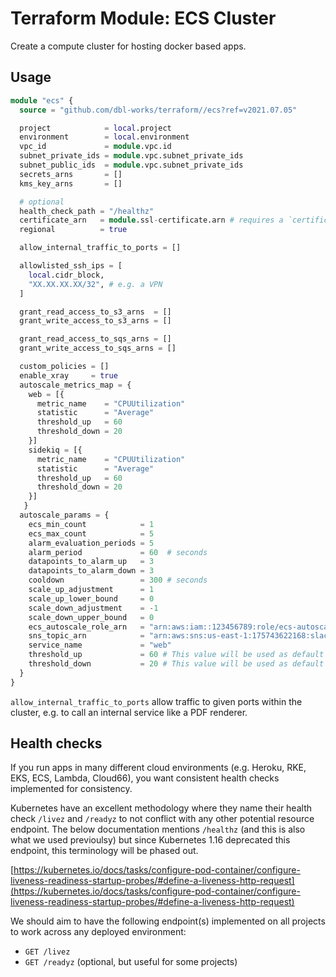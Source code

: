 # Terraform Module: ECS Cluster

Create a compute cluster for hosting docker based apps.



## Usage

```terraform
module "ecs" {
  source = "github.com/dbl-works/terraform//ecs?ref=v2021.07.05"

  project            = local.project
  environment        = local.environment
  vpc_id             = module.vpc.id
  subnet_private_ids = module.vpc.subnet_private_ids
  subnet_public_ids  = module.vpc.subnet_private_ids
  secrets_arns       = []
  kms_key_arns       = []

  # optional
  health_check_path = "/healthz"
  certificate_arn   = module.ssl-certificate.arn # requires a `certificate` module to be created separately
  regional          = true

  allow_internal_traffic_to_ports = []

  allowlisted_ssh_ips = [
    local.cidr_block,
    "XX.XX.XX.XX/32", # e.g. a VPN
  ]

  grant_read_access_to_s3_arns  = []
  grant_write_access_to_s3_arns = []

  grant_read_access_to_sqs_arns = []
  grant_write_access_to_sqs_arns = []

  custom_policies = []
  enable_xray     = true
  autoscale_metrics_map = {
    web = [{
      metric_name    = "CPUUtilization"
      statistic      = "Average"
      threshold_up   = 60
      threshold_down = 20
    }]
    sidekiq = [{
      metric_name    = "CPUUtilization"
      statistic      = "Average"
      threshold_up   = 60
      threshold_down = 20
    }]
   }
  autoscale_params = {
    ecs_min_count            = 1
    ecs_max_count            = 5
    alarm_evaluation_periods = 5
    alarm_period             = 60  # seconds
    datapoints_to_alarm_up   = 3
    datapoints_to_alarm_down = 3
    cooldown                 = 300 # seconds
    scale_up_adjustment      = 1
    scale_up_lower_bound     = 0
    scale_down_adjustment    = -1
    scale_down_upper_bound   = 0
    ecs_autoscale_role_arn   = "arn:aws:iam::123456789:role/ecs-autoscale"
    sns_topic_arn            = "arn:aws:sns:us-east-1:175743622168:slack-sns"
    service_name             = "web"
    threshold_up             = 60 # This value will be used as default if threshold_up is not provided in the autoscale_metrics
    threshold_down           = 20 # This value will be used as default if threshold_down is not provided in the autoscale_metrics
  }
}
```

`allow_internal_traffic_to_ports` allow traffic to given ports within the cluster, e.g. to call an internal service like a PDF renderer.



## Health checks

If you run apps in many different cloud environments (e.g. Heroku, RKE, EKS, ECS, Lambda, Cloud66), you want consistent health checks implemented for consistency.

Kubernetes have an excellent methodology where they name their health check `/livez` and `/readyz` to not conflict with any other potential resource endpoint.
The below documentation mentions `/healthz` (and this is also what we used previoulsy) but since Kubernetes 1.16 deprecated this endpoint, this terminology will be phased out.

[https://kubernetes.io/docs/tasks/configure-pod-container/configure-liveness-readiness-startup-probes/#define-a-liveness-http-request](https://kubernetes.io/docs/tasks/configure-pod-container/configure-liveness-readiness-startup-probes/#define-a-liveness-http-request)

We should aim to have the following endpoint(s) implemented on all projects to work across any deployed environment:

- `GET /livez`
- `GET /readyz` (optional, but useful for some projects)
